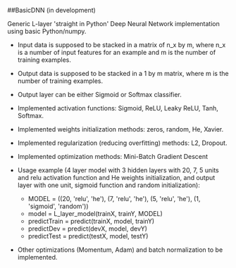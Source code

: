 ##BasicDNN (in development)

Generic L-layer 'straight in Python' Deep Neural Network implementation using basic Python/numpy.

* Input data is supposed to be stacked in a matrix of n_x by m, where n_x is a number of input features for an example and m is the number of training examples.
* Output data is supposed to be stacked in a 1 by m matrix, where m is the number of training examples.
* Output layer can be either Sigmoid or Softmax classifier.
* Implemented activation functions: Sigmoid, ReLU, Leaky ReLU, Tanh, Softmax.
* Implemented weights initialization methods: zeros, random, He, Xavier.
* Implemented regularization (reducing overfitting) methods: L2, Dropout.
* Implemented optimization methods: Mini-Batch Gradient Descent

* Usage example (4 layer model with 3 hidden layers with 20, 7, 5 units and relu activation function and He weights initialization, and output
layer with one unit, sigmoid function and random initialization): 
	- MODEL = ((20, 'relu', 'he'), (7, 'relu', 'he'), (5, 'relu', 'he'), (1, 'sigmoid', 'random'))
	- model = L_layer_model(trainX, trainY, MODEL)
	- predictTrain = predict(trainX, model, trainY)
	- predictDev = predict(devX, model, devY)
	- predictTest = predict(testX, model, testY) 

* Other optimizations (Momentum, Adam) and batch normalization to be implemented.

